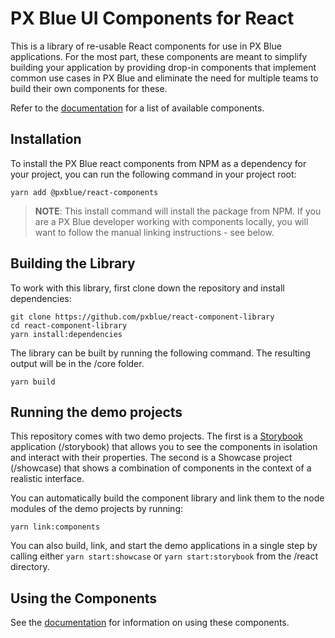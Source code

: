 # PX Blue UI Components for React
This is a library of re-usable React components for use in PX Blue applications. For the most part, these components are meant to simplify building your application by providing drop-in components that implement common use cases in PX Blue and eliminate the need for multiple teams to build their own components for these.

Refer to the [documentation](https://github.com/pxblue/react-component-library/tree/dev/docs) for a list of available components.


## Installation
To install the PX Blue react components from NPM as a dependency for your project, you can run the following command in your project root:
```
yarn add @pxblue/react-components
```
> **NOTE**: This install command will install the package from NPM. If you are a PX Blue developer working with components locally, you will want to follow the manual linking instructions - see below.


## Building the Library
To work with this library, first clone down the repository and install dependencies:
```
git clone https://github.com/pxblue/react-component-library
cd react-component-library
yarn install:dependencies
```

The library can be built by running the following command. The resulting output will be in the /core folder.
```
yarn build
```

## Running the demo projects
This repository comes with two demo projects. The first is a [Storybook](https://storybook.js.org/) application (/storybook) that allows you to see the components in isolation and interact with their properties. The second is a Showcase project (/showcase) that shows a combination of components in the context of a realistic interface.

You can automatically build the component library and link them to the node modules of the demo projects by running:
```
yarn link:components
```

You can also build, link, and start the demo applications in a single step by calling either ```yarn start:showcase``` or ```yarn start:storybook``` from the /react directory.

## Using the Components
See the [documentation](https://github.com/pxblue/react-component-library/tree/dev/docs) for information on using these components.
